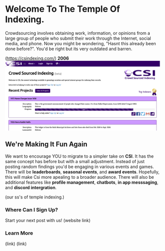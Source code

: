 # Welcome To The Temple Of Indexing. 

Crowdsourcing involves obtaining work, information, or opinions from a large group of people who submit their work through the Internet, social media, and phone.
Now you might be wondering, "Hasnt this already been done before?". You'd be right but its very outdated and barren. 

(https://csindexing.com/) **2006**
![alt text](oldcsi.png)

## We're Making It **Fun** Again
We want to encourage YOU to migrate to a simpler take on **CSI**. It has the same concept has before but with a small adjustment. Instead of just posting random findings you'd be engaging in various events and games.
There will be **leaderboards**, **seasonal events**, and **award events**. Hopefully, this will make Csi more apealing to a broader audience. There will also be additional features like **profile management**, **chatbots**, **in app messsaging**, and **discord intergration**.


(our ss's of temple indexing.)

### Where Can I Sign Up?
Start your next post with us! (website link)

### Learn More
(link)
(link)
